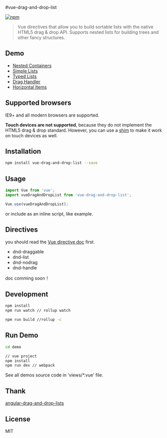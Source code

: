#vue-drag-and-drop-list

[![npm](https://img.shields.io/npm/v/vue-drag-and-drop-list.svg?maxAge=2592000?style=flat-square)]()

> Vue directives that allow you to build sortable lists with the native HTML5 drag & drop API. Supports nested lists for building trees and other fancy structures.

## Demo
* [Nested Containers](https://hejx.herokuapp.com/vue-dndl/#!/)
* [Simple Lists](https://hejx.herokuapp.com/vue-dndl/#!/simple)
* [Typed Lists](https://hejx.herokuapp.com/vue-dndl/#!/item-types)
* [Drag Handler](https://hejx.herokuapp.com/vue-dndl/#!/handler)
* [Horizontal Items](https://hejx.herokuapp.com/vue-dndl/#!/horizontal)


## Supported browsers

IE9+ and all modern browsers are supported.

**Touch devices are not supported**, because they do not implement the HTML5 drag & drop standard. However, you can use a [shim](https://github.com/timruffles/ios-html5-drag-drop-shim) to make it work on touch devices as well.


## Installation

```bash
npm install vue-drag-and-drop-list --save
```

## Usage

```js
import Vue from 'vue';
import vueDragAndDropList from 'vue-drag-and-drop-list';

Vue.use(vueDragAndDropList);
```

or include as an inline script, like example.

## Directives

you should read the [Vue directive doc](http://vuejs.org/guide/custom-directive.html) first.

* dnd-draggable
* dnd-list
* dnd-nodrag
* dnd-handle

doc comming soon！

## Development

```bash
npm install
npm run watch // rollup watch

npm run build //rollup -c
```

## Run Demo

```bash
cd demo

// vue project
npm install
npm run dev // webpack
```
See all demos source code in 'views/*.vue' file.

## Thank

[angular-drag-and-drop-lists](https://github.com/marceljuenemann/angular-drag-and-drop-lists)

## License

MIT
